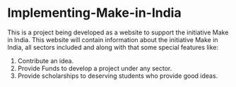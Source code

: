 # Implementing-Make-in-India
This is a project being developed as a website to support the initiative Make in India.
This website will contain information about the initiative Make in India, all sectors included and along with that some special features like:

1. Contribute an idea.
2. Provide Funds to develop a project under any sector.
3. Provide scholarships to deserving students who provide good ideas.
